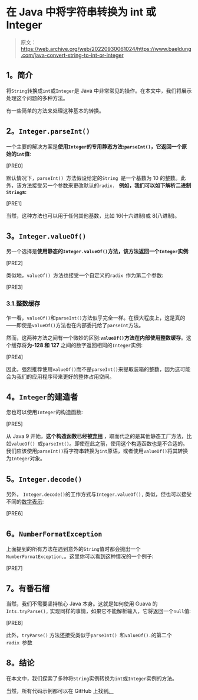 # 在 Java 中将字符串转换为 int 或 Integer

> 原文：<https://web.archive.org/web/20220930061024/https://www.baeldung.com/java-convert-string-to-int-or-integer>

## **1。简介**

将`String`转换成`int`或`Integer`是 Java 中非常常见的操作。在本文中，我们将展示处理这个问题的多种方法。

有一些简单的方法来处理这种基本的转换。

## **2。`Integer.parseInt()`**

一个主要的解决方案是**使用`Integer`的专用静态方法:`parseInt()`，它返回一个原始的`int`值**:

[PRE0]

默认情况下，`parseInt() `方法假设给定的`String `是一个基数为 10 的整数。此外，该方法接受另一个参数来更改默认的`radix. ` **例如，我们可以如下解析二进制`String`s:**

[PRE1]

当然，这种方法也可以用于任何其他基数，比如 16(十六进制)或 8(八进制)。

## **3。`Integer.valueOf()`**

另一个选择是**使用静态的`Integer.valueOf()`方法，该方法返回一个`Integer`实例**:

[PRE2]

类似地，`valueOf() `方法也接受一个自定义的`radix `作为第二个参数:

[PRE3]

### 3.1.整数缓存

乍一看，`valueOf()`和`parseInt()`方法似乎完全一样。在很大程度上，这是真的——即使是`valueOf()`方法也在内部委托给了`parseInt`方法。

然而，这两种方法之间有一个微妙的区别:**`valueOf()`方法在内部使用整数缓存**。这个缓存将**为-128 和 127** 之间的数字返回相同的`Integer`实例:

[PRE4]

因此，强烈推荐使用`valueOf()`而不是`parseInt()`来提取装箱的整数，因为这可能会为我们的应用程序带来更好的整体占用空间。

## **4。`Integer`的建造者**

您也可以使用`Integer`的构造函数:

[PRE5]

从 Java 9 开始，**这个构造函数已经被[弃用](https://web.archive.org/web/20220816192910/https://docs.oracle.com/en/java/javase/11/docs/api/java.base/java/lang/Integer.html#%3Cinit%3E(java.lang.String))** ，取而代之的是其他静态工厂方法，比如`valueOf() `或`parseInt()`。即使在此之前，使用这个构造函数也是不合适的。我们应该使用`parseInt()`将字符串转换为`int`原语，或者使用`valueOf()`将其转换为`Integer`对象。

## **5。`Integer.decode()`**

另外， `Integer.decode()`的工作方式与`Integer.valueOf(),` 类似，但也可以接受不同的[数字表示](https://web.archive.org/web/20220816192910/https://docs.oracle.com/en/java/javase/11/docs/api/java.base/java/lang/Integer.html#decode(java.lang.String)):

[PRE6]

## **6。`NumberFormatException`**

上面提到的所有方法在遇到意外的`String`值时都会抛出一个`NumberFormatException,`。这里你可以看到这种情况的一个例子:

[PRE7]

## **7。有番石榴**

当然，我们不需要坚持核心 Java 本身。这就是如何使用 Guava 的`Ints.tryParse(),` 实现同样的事情，如果它不能解析输入，它将返回一个`null`值:

[PRE8]

此外，`tryParse()` 方法还接受类似于`parseInt() `和`valueOf().`的第二个`radix `参数

## **8。结论**

在本文中，我们探索了多种将`String`实例转换为`int`或`Integer`实例的方法。

当然，所有代码示例都可以在 GitHub 上找到[。](https://web.archive.org/web/20220816192910/https://github.com/eugenp/tutorials/tree/master/core-java-modules/core-java-string-conversions)